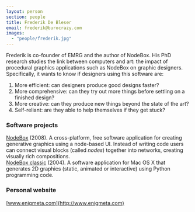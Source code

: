```yaml
---
layout: person
section: people
title: Frederik De Bleser
email: frederik@burocrazy.com
images: 
  - "people/frederik.jpg"
---
```

Frederik is co-founder of EMRG and the author of NodeBox. His PhD research studies the link between computers and art: the impact of procedural graphics applications such as NodeBox on graphic designers. Specifically, it wants to know if designers using this software are:

1. More efficient: can designers produce good designs faster?
2. More comprehensive: can they try out more things before settling on a finished design?
3. More creative: can they produce new things beyond the state of the art?
4. Self-reliant: are they able to help themselves if they get stuck?

<h3>Software projects</h3>

<div class="box"><a href="../software/nodebox-3" class="tag-software">NodeBox</a> (2008). A cross-platform, free software application for creating generative graphics using a node-based UI. Instead of writing code users can connect visual blocks (called <em>nodes</em>) together into networks, creating visually rich compositions.</div>

<div class="box"><a href="../software/nodebox-1" class="tag-software">NodeBox classic</a> (2004). A software application for Mac OS X that generates 2D graphics (static, animated or interactive) using Python programming code.</div>

<h3>Personal website</h3>

[www.enigmeta.com](http://www.enigmeta.com)
